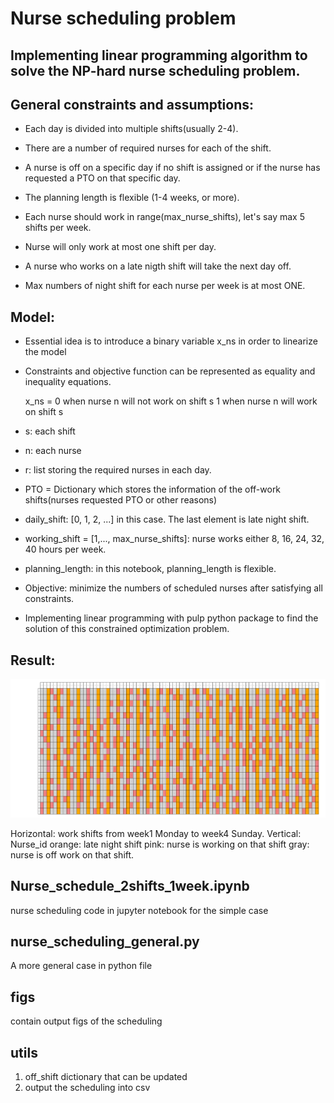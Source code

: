 # Nurse scheduling problem

## Implementing linear programming  algorithm to solve the NP-hard nurse scheduling problem. 


## General constraints and assumptions:

* Each day is divided into multiple shifts(usually 2-4).

* There are a number of required nurses for each of the shift. 

* A nurse is off on a specific day if no shift is assigned or if the nurse has requested a PTO on that specific day. 

* The planning length is flexible (1-4 weeks, or more). 
    
* Each nurse should work in range(max_nurse_shifts), let's say max 5 shifts per week.

* Nurse will only work at most one shift per day.

* A nurse who works on a late nigth shift will take the next day off.

* Max numbers of night shift for each nurse per week is at most ONE.


## Model:

* Essential idea is to introduce a binary variable x_ns in order to linearize the model

* Constraints and objective function can be represented as equality and inequality equations.

   x_ns = 0 when nurse n will not work on shift s
          1 when nurse n will work on shift s
      
* s: each shift

* n: each nurse

* r: list storing the required nurses in each day.

* PTO = Dictionary which stores the information of the off-work shifts(nurses requested PTO or other reasons)

* daily_shift: [0, 1, 2, ...] in this case. The last element is late night shift.

* working_shift = [1,..., max_nurse_shifts]: nurse works either 8, 16, 24, 32, 40 hours per week.

* planning_length: in this notebook, planning_length is flexible. 

* Objective: minimize the numbers of scheduled nurses after satisfying all constraints. 


* Implementing linear programming with pulp python package to find the solution of this constrained optimization problem. 


## Result:

![Alt text](/figs/5shifts4weeks/nurse_scheduling.png?raw=true "Optional Title")

Horizontal: work shifts from week1 Monday to week4 Sunday.
Vertical: Nurse_id
orange: late night shift
pink:  nurse is working on that shift
gray: nurse is off work on that shift. 


## Nurse_schedule_2shifts_1week.ipynb
nurse scheduling code in jupyter notebook for the simple case

## nurse_scheduling_general.py
A more general case in python file

## figs
contain output figs of the scheduling

## utils
1. off_shift dictionary that can be updated
2. output the scheduling into csv